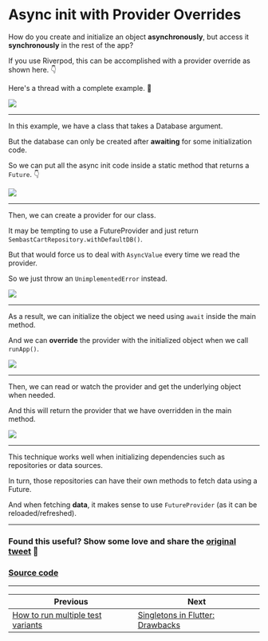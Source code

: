 # Async init with Provider Overrides

How do you create and initialize an object **asynchronously**, but access it **synchronously** in the rest of the app?

If you use Riverpod, this can be accomplished with a provider override as shown here. 👇

Here's a thread with a complete example. 🧵

![](056.1-provider-overrides.png)

---


In this example, we have a class that takes a Database argument.

But the database can only be created after **awaiting** for some initialization code.

So we can put all the async init code inside a static method that returns a `Future`. 👇

![](056.2-class-async-initializer.png)

---


Then, we can create a provider for our class.

It may be tempting to use a FutureProvider and just return `SembastCartRepository.withDefaultDB()`.

But that would force us to deal with `AsyncValue` every time we read the provider.

So we just throw an `UnimplementedError` instead.

![](056.3-provider-throw-error.png)

---

As a result, we can initialize the object we need using `await` inside the main method.

And we can **override** the provider with the initialized object when we call `runApp()`.

![](056.1-provider-overrides.png)

---

Then, we can read or watch the provider and get the underlying object when needed.

And this will return the provider that we have overridden in the main method.

![](056.4-provider-sync.png)

---

This technique works well when initializing dependencies such as repositories or data sources.

In turn, those repositories can have their own methods to fetch data using a Future.

And when fetching **data**, it makes sense to use `FutureProvider` (as it can be reloaded/refreshed).

---

### Found this useful? Show some love and share the [original tweet](https://twitter.com/biz84/status/1537796968503705601) 🙏

### [Source code](main.dart)

---

| Previous | Next |
| -------- | ---- |
| [How to run multiple test variants](../0055-run-multiple-test-variants/index.md) | [Singletons in Flutter: Drawbacks](../0057-singletons-flutter/index.md) |
